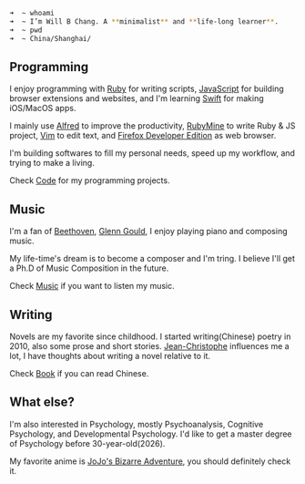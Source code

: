 ```bash
➜  ~ whoami 
➜  ~ I’m Will B Chang. A **minimalist** and **life-long learner**.
➜  ~ pwd
➜  ~ China/Shanghai/
```

## Programming
I enjoy programming with [Ruby](https://www.ruby-lang.org/en/) for writing scripts, [JavaScript](https://javascript.info/) for building browser extensions and websites, and I'm learning [Swift](https://developer.apple.com/swift/) for making iOS/MacOS apps.

I mainly use [Alfred](https://www.alfredapp.com/) to improve the productivity, [RubyMine](https://www.jetbrains.com/ruby/) to write Ruby & JS project, [Vim](https://www.vim.org/) to edit text, and [Firefox Developer Edition](https://www.mozilla.org/en-US/firefox/developer/) as web browser.

I'm building softwares to fill my personal needs, speed up my workflow, and trying to make a living. 

Check [Code](https://code.willbc.cn) for my programming projects.

## Music
I'm a fan of [Beethoven](https://en.wikipedia.org/wiki/Ludwig_van_Beethoven), [Glenn Gould](https://en.wikipedia.org/wiki/Glenn_Gould), I enjoy playing piano and composing music.

My life-time's dream is to become a composer and I'm tring. I believe I'll get a Ph.D of Music Composition in the future.

Check [Music](https://music.willbc.cn) if you want to listen my music.

## Writing
Novels are my favorite since childhood. I started writing(Chinese) poetry in 2010, also some prose and short stories. [Jean-Christophe](https://en.wikipedia.org/wiki/Jean-Christophe) influences me a lot, I have thoughts about writing a novel relative to it.

Check [Book](https://book.willbc.cn) if you can read Chinese.

## What else?
I'm also interested in Psychology, mostly Psychoanalysis, Cognitive Psychology, and Developmental Psychology. I'd like to get a master degree of Psychology before 30-year-old(2026).

My favorite anime is [JoJo's Bizarre Adventure](https://en.wikipedia.org/wiki/JoJo%27s_Bizarre_Adventure), you should definitely check it. 
